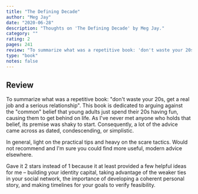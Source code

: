 ```yaml
---
title: "The Defining Decade"
author: "Meg Jay"
date: "2020-06-28"
description: "Thoughts on 'The Defining Decade' by Meg Jay."
category: ""
rating: 2
pages: 241
review: "To summarize what was a repetitive book: 'don't waste your 20s, get a real job and a serious relationship'. This book is dedicated to arguing against the 'common' belief that young adults just spend their 20s having fun, causing them to get behind on life. As I've never met anyone who holds that belief, its premise was shaky to start. Consequently, a lot of the advice came across as dated, condescending, or simplistic. <br/><br/>In general, light on the practical tips and heavy on the scare tactics. Would not recommend and I'm sure you could find more useful, modern advice elsewhere.<br/><br/>Gave it 2 stars instead of 1 because it at least provided a few helpful ideas for me – building your identity capital, taking advantage of the weaker ties in your social network, the importance of developing a coherent personal story, and making timelines for your goals to verify feasibility."
type: "book"
notes: false
---
```


## Review

To summarize what was a repetitive book: "don't waste your 20s, get a real job and a serious relationship". This book is dedicated to arguing against the "common" belief that young adults just spend their 20s having fun, causing them to get behind on life. As I've never met anyone who holds that belief, its premise was shaky to start. Consequently, a lot of the advice came across as dated, condescending, or simplistic.

In general, light on the practical tips and heavy on the scare tactics. Would not recommend and I'm sure you could find more useful, modern advice elsewhere.

Gave it 2 stars instead of 1 because it at least provided a few helpful ideas for me – building your identity capital, taking advantage of the weaker ties in your social network, the importance of developing a coherent personal story, and making timelines for your goals to verify feasibility.
